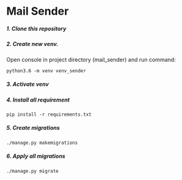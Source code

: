 # Mail Sender

##### 1. Clone this repository

##### 2. Create new venv. 

Open console in project directory (mail_sender) and run command:
 
 `python3.6 -m venv venv_sender`

##### 3. Activate venv

##### 4. Install all requirement

`pip install -r requirements.txt`

##### 5. Create migrations

`./manage.py makemigrations`

##### 6. Apply all migrations

`./manage.py migrate`

